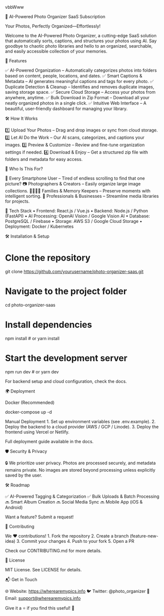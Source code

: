 vbbWww

📸 AI-Powered Photo Organizer SaaS Subscription 

Your Photos, Perfectly Organized—Effortlessly!

Welcome to the AI-Powered Photo Organizer, 
a cutting-edge SaaS solution that automatically sorts, 
captions, and structures your photos using AI. 
Say goodbye to chaotic photo libraries and hello to an organized, 
searchable, and easily accessible collection of your memories.

🚀 Features

✅ AI-Powered Organization – Automatically categorizes photos into folders based on content, people, locations, and dates.
✅ Smart Captions & Metadata – AI generates meaningful captions and tags for every photo.
✅ Duplicate Detection & Cleanup – Identifies and removes duplicate images, saving storage space.
✅ Secure Cloud Storage – Access your photos from anywhere, anytime.
✅ Bulk Download in Zip Format – Download all your neatly organized photos in a single click.
✅ Intuitive Web Interface – A beautiful, user-friendly dashboard for managing your library.


🛠️ How It Works


1️⃣ Upload Your Photos – Drag and drop images or sync from cloud storage.
2️⃣ Let AI Do the Work – Our AI scans, categorizes, and captions your images.
3️⃣ Preview & Customize – Review and fine-tune organization settings if needed.
4️⃣ Download & Enjoy – Get a structured zip file with folders and metadata for easy access.

🎯 Who Is This For?

📱 Every Smartphone User – Tired of endless scrolling to find that one picture?
📷 Photographers & Creators – Easily organize large image collections.
👨‍👩‍👧‍👦 Families & Memory Keepers – Preserve moments with intelligent sorting.
💼 Professionals & Businesses – Streamline media libraries for projects.

🔧 Tech Stack
	•	Frontend: React.js / Vue.js
	•	Backend: Node.js / Python (FastAPI)
	•	AI Processing: OpenAI Vision / Google Vision AI
	•	Database: PostgreSQL / Firebase
	•	Storage: AWS S3 / Google Cloud Storage
	•	Deployment: Docker / Kubernetes

🛠 Installation & Setup

# Clone the repository
git clone https://github.com/yourusername/photo-organizer-saas.git

# Navigate to the project folder
cd photo-organizer-saas

# Install dependencies
npm install  # or yarn install

# Start the development server
npm run dev  # or yarn dev

For backend setup and cloud configuration, check the docs.

🌍 Deployment

Docker (Recommended)

docker-compose up -d

Manual Deployment
	1.	Set up environment variables (see .env.example).
	2.	Deploy the backend to a cloud provider (AWS / GCP / Linode).
	3.	Deploy the frontend using Vercel or Netlify.

Full deployment guide available in the docs.

🛡️ Security & Privacy

🔒 We prioritize user privacy. Photos are processed securely, and metadata remains private. No images are stored beyond processing unless explicitly saved by the user.

🛠️ Roadmap

✅ AI-Powered Tagging & Categorization
✅ Bulk Uploads & Batch Processing
🔜 Smart Album Creation
🔜 Social Media Sync
🔜 Mobile App (iOS & Android)

Want a feature? Submit a request!

🤝 Contributing

We ❤️ contributions!
	1.	Fork the repository
	2.	Create a branch (feature-new-idea)
	3.	Commit your changes
	4.	Push to your fork
	5.	Open a PR

Check our CONTRIBUTING.md for more details.

📜 License

MIT License. See LICENSE for details.

📬 Get in Touch

🌐 Website: https://wherearemypics.info
🐦 Twitter: @photo_organizer
📧 Email: support@wherearemypics.info

Give it a ⭐ if you find this useful! 🚀
